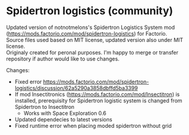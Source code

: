 # Spidertron logistics (community)
Updated version of notnotmelons's Spidertron Logistics System mod (https://mods.factorio.com/mod/spidertron-logistics) for Factorio. <br>
Source files used based on MIT license, updated version also under MIT license. <br>
Originaly created for peronal purposes. I'm happy to merge or transfer repository if author would like to use changes.

Changes:
- Fixed error https://mods.factorio.com/mod/spidertron-logistics/discussion/62a5290a3858dbffd5ba3399
- If mod Insectitronics (https://mods.factorio.com/mod/Insectitron) is installed, prerequisity for Spidertron logistic system is changed from Spidertron to Insectitron
  - Works with Space Exploration 0.6
- Updated dependecies to latest versions
- Fixed runtime error when placing moded spidertron without grid
